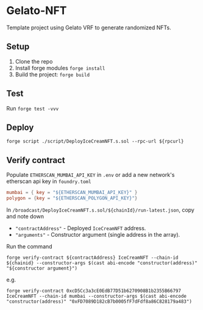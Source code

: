 # Gelato-NFT

Template project using Gelato VRF to generate randomized NFTs.

## Setup

1. Clone the repo
2. Install forge modules `forge install`
3. Build the project: `forge build`

## Test

Run `forge test -vvv`

## Deploy

```console
forge script ./script/DeployIceCreamNFT.s.sol --rpc-url ${rpcurl}
```

## Verify contract

Populate `ETHERSCAN_MUMBAI_API_KEY` in `.env` or add a new network's etherscan api key in `foundry.toml`

```toml
mumbai = { key = "${ETHERSCAN_MUMBAI_API_KEY}" }
polygon = {key = "${ETHERSCAN_POLYGON_API_KEY}"}
```

In `/broadcast/DeployIceCreamNFT.s.sol/${chainId}/run-latest.json`, copy and note down

- `"contractAddress"` - Deployed `IceCreamNFT` address.
- `"arguments"` - Constructor argument (single address in the array).

Run the command

```console
forge verify-contract ${contractAddress} IceCreamNFT --chain-id ${chainid} --constructor-args $(cast abi-encode "constructor(address)" "${constructor argument}")
```

e.g.

```console
forge verify-contract 0xcD5Cc3a3cE0EdB77D51b6270908B1b2355B66797 IceCreamNFT --chain-id mumbai --constructor-args $(cast abi-encode "constructor(address)" "0xFD7089D182cB7b0005fF7dFdf8a86C828179a483")
```
